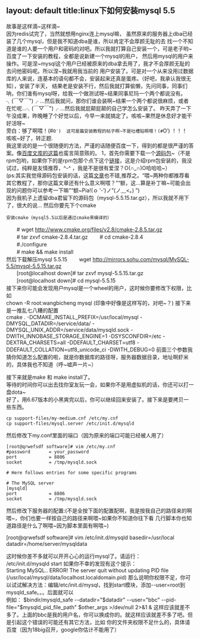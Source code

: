 layout: default
title:linux下如何安装mysql 5.5
---
故事是这样滴~这样滴~  
因为redis试完了，当然就想用nginx连上mysql嘛， 虽然原来的服务器上dba已经装了几个mysql，但是我不知道dba是谁，所以肯定不会厚颜无耻的去
找一个不知道是谁的人要一个用户和密码的对吧。所以我就打算自己安装一个，可是老子哟~百度了一下安装的教程，全都是说新建一个mysql的用户，
然后用mysql的用户来操作。可是涅~mysql这个用户已经被原来的dba拿去用了，我才不会厚颜无耻的去问他密码呢。所以涅~我就用我当前的
用户安装了。可是对一个从来没用过数据库的人来说，连基本的语句都不会，安装起来还真是蛋疼。（好吧，我承认我很无知），安装了半天，
结果老是安装不行，然后我就打算偷懒，先问同事，同事们呐，你们谁有mysql呀，给我一个做测试呀~结果同事尼玛一个两个都说没有。
╮(￣▽￣")╭ ...然后我就问，那你们谁会装啊~结果一个两个都说很麻烦，或者在忙呢...╮(￣▽￣")╭ ...然后我就屁颠屁颠的自己学怎么安装了。
昨天弄了一下午没成果，昨晚睡了个好觉以后，今早一来就搞定了。咳咳~果然是休息好才能干好活呀~  
旁白：够了啊喂！(#`O′)  这可是篇安装教程的帖子啊~不是吐槽贴啊喂！(#`O′) ！！！  
咳咳~好了，转正题.  
我这里说的是一个很随便的方法，严谨的话随便百度一下，得到的都是很严谨的答案。像[百度文库的这篇](http://wenku.baidu.com/view/fdb43e350b4c2e3f572763ab.html)也蛮言简意赅的。 
1，首先你需要下载一个[源码包](http://dev.mysql.com/downloads/mysql/#downloads)~（不是rpm包哟，如果你下的是rpm包那个点下这个[链接](http://www.2cto.com/database/201111/111980.html)，这是介绍rpm包安装的，我没试过，纯粹是友情推荐，^-^ ，我是不是很有爱涅？O(∩_∩)O哈哈哈~）  
(ps:其实我觉得源码包安装的话，这篇[文章](http://www.jb51.net/article/28751.htm)也不错,推荐之。“喂~两种你都推荐看其它教程了，那你这篇文章还有什么意义啊喂？”“额，这...算是补丁嘛~可能会出现的问题你可以参考一下嘛”“额~Pia!(ｏ ‵-′)ノ”(ノ﹏<。) ”)  
因为我机子上遗留dba君留下的源码包（mysql-5.5.15.tar.gz），所以我就不用下了，很大的说...
然后你要先下个cmake 
>
    安装cmake（mysql5.5以后是通过cmake来编译的）  
　　# wget http://www.cmake.org/files/v2.8/cmake-2.8.5.tar.gz   
　　# tar zxvf cmake-2.8.4.tar.gz 
　　# cd cmake-2.8.4  
　　#./configure  
　　# make && make install  
    然后下载解压mysql 5.5.15
　　wget http://mirrors.sohu.com/mysql/MySQL-5.5/mysql-5.5.15.tar.gz  
　　[root@localhost down]# tar zxvf mysql-5.5.15.tar.gz 
　　[root@localhost down]# cd mysql-5.5.15  
    接下来你可能会发现用户mysql是一个wheel的用户，这时候你要修改下权限，比如  
    chown -R root:wangbicheng mysql (印象中好像是这样写的，对吧~？) 
    接下来是一推乱七八糟的配置  
    cmake . -DCMAKE_INSTALL_PREFIX=/usr/local/mysql -DMYSQL_DATADIR=/service/data/ -DMYSQL_UNIX_ADDR=/service/data/mysqld.sock -DWITH_INNOBASE_STORAGE_ENGINE=1 -DSYSCONFDIR=/etc -DEXTRA_CHARSETS=all -DDEFAULT_CHARSET=utf8 -DDEFAULT_COLLATION=utf8_unicode_ci  -DWITH_DEBUG=0 
    前面三个参数我猜你知道怎么配置的啦，就是你数据库的路径呀，服务器数据目录，地址啊虾米的，具体我也不知道（呼~嘘声一片~）  

接下来就是make 和 make install了。  
等待的时间你可以出去找你室友玩一会，如果你不是用虚拟机的话，你还可以打一盘dota~   
好了，用6.67版本的小黑爽完以后，你可以继续回来安装了。接下来是要拷贝一些东西。  
>   
    cp support-files/my-medium.cnf /etc/my.cnf  
    cp support-files/mysql.server /etc/init.d/mysqld  
>
然后修改下my.conf里面的端口（因为原来的端口可能已经被人用了）
>
    [root@qrwefsdf software]# vim /etc/my.cnf   
    #password       = your_password
    port            = 8806
    socket          = /tmp/mysqld.sock
    
    # Here follows entries for some specific programs
    
    # The MySQL server
    [mysqld]
    port            = 8806
    socket          = /tmp/mysqld.sock
>
然后修改下服务器的配置:(不是全按下面的配置配啊，我是按我自己的路径来的啊喂~，你们也要一样按自己的路径来啊喂~如果你不知道你往下看
几行脚本你也知道路径是什么了啊喂~因为脚本里面有啊喂~)   
>
[root@qrwefsdf software]# vim /etc/init.d/mysqld 
 basedir=/usr/local  
 datadir=/home/server/mysqldata 
>
这时候你差不多就可以开开心心的运行mysql了。请运行：   
 /etc/init.d/mysqld start
如果你不幸的发现有这个提示：  
     Starting MySQL.. ERROR! The server quit without updating PID file (/usr/local/mysql/data/localhost.localdomain.pid) 
那么说明你权限不足，你可以试试解决方法：编辑/etc/init.d/mysql，找到start模块，添加--user=root到mysqld_safe。。。后面就可以  
例如：
      $bindir/mysqld_safe --datadir="$datadir"  --user="bbc"   --pid-file="$mysqld_pid_file_path" $other_args >/dev/null 2>&1 & 
这样应该就差不多了。上面的bbc是我的用户名，你可以换成你的。就这样应该就差不多了吧。但是引起这个错误的可能还有其它方法，比如
你的文件夹权限不足什么的，具体请百度（因为18big召开，google你估计不能用了） 


